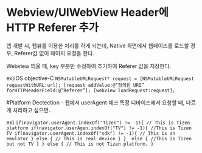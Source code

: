 # Webview/UIWebView Header에 HTTP Referer 추가

앱 개발 시, 웹뷰를 이용한 처리를 하게 되는데,
Native 화면에서 웹페이즈를 로드할 경우, Referer값 없이 페이지 요청을 한다.

Webview 띄울 때, key 부분만 수정하여 추가하여 Referer 값을 저장한다.


ex)iOS objective-C
`NSMutableURLRequest* request = [NSMutableURLRequest requestWithURL:url];
[request addValue:@”정의된 URI” forHTTPHeaderField:@”Referer”];
[webView loadRequest:request];
`

#Platform Dectection - 웹에서 userAgent 체크
특정 디바이스에서 요청할 때, 다르게 처리하고 싶으면..

ex)
`if(navigator.userAgent.indexOf("Tizen") != -1){
    // This is Tizen platform
    if(navigator.userAgen.indexOf("TV") != -1){
        //This is Tizen TV
        if(navigator.userAgent.indexOf("sdk") != -1){
        // This is an emulator
            } else {
        // This is real device
                   }
    } 
    else {
    //This is Tizen but not TV
    }
}
else {
    // This is not Tizen platform.
}
`
